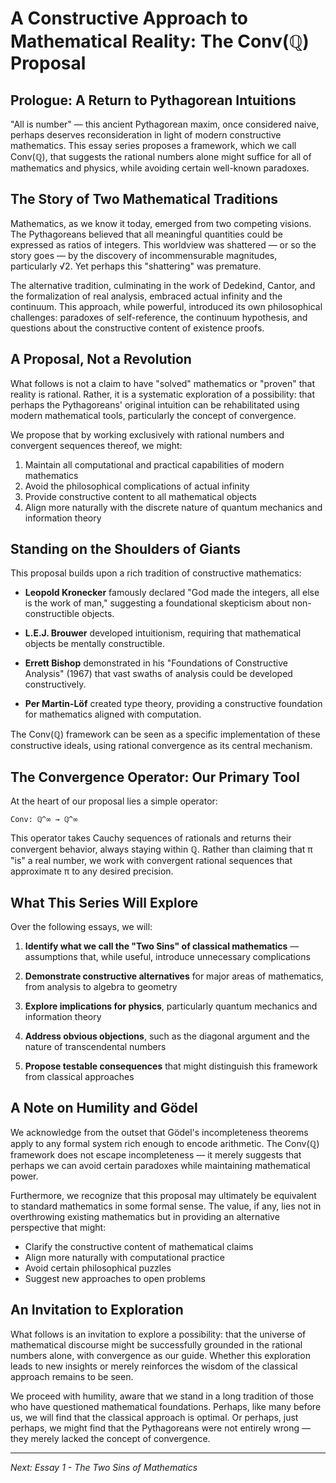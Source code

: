 # A Constructive Approach to Mathematical Reality: The Conv(ℚ) Proposal

## Prologue: A Return to Pythagorean Intuitions

"All is number" — this ancient Pythagorean maxim, once considered naive, perhaps deserves reconsideration in light of modern constructive mathematics. This essay series proposes a framework, which we call Conv(ℚ), that suggests the rational numbers alone might suffice for all of mathematics and physics, while avoiding certain well-known paradoxes.

## The Story of Two Mathematical Traditions

Mathematics, as we know it today, emerged from two competing visions. The Pythagoreans believed that all meaningful quantities could be expressed as ratios of integers. This worldview was shattered — or so the story goes — by the discovery of incommensurable magnitudes, particularly √2. Yet perhaps this "shattering" was premature.

The alternative tradition, culminating in the work of Dedekind, Cantor, and the formalization of real analysis, embraced actual infinity and the continuum. This approach, while powerful, introduced its own philosophical challenges: paradoxes of self-reference, the continuum hypothesis, and questions about the constructive content of existence proofs.

## A Proposal, Not a Revolution

What follows is not a claim to have "solved" mathematics or "proven" that reality is rational. Rather, it is a systematic exploration of a possibility: that perhaps the Pythagoreans' original intuition can be rehabilitated using modern mathematical tools, particularly the concept of convergence.

We propose that by working exclusively with rational numbers and convergent sequences thereof, we might:

1. Maintain all computational and practical capabilities of modern mathematics
2. Avoid the philosophical complications of actual infinity
3. Provide constructive content to all mathematical objects
4. Align more naturally with the discrete nature of quantum mechanics and information theory

## Standing on the Shoulders of Giants

This proposal builds upon a rich tradition of constructive mathematics:

- **Leopold Kronecker** famously declared "God made the integers, all else is the work of man," suggesting a foundational skepticism about non-constructible objects.

- **L.E.J. Brouwer** developed intuitionism, requiring that mathematical objects be mentally constructible.

- **Errett Bishop** demonstrated in his "Foundations of Constructive Analysis" (1967) that vast swaths of analysis could be developed constructively.

- **Per Martin-Löf** created type theory, providing a constructive foundation for mathematics aligned with computation.

The Conv(ℚ) framework can be seen as a specific implementation of these constructive ideals, using rational convergence as its central mechanism.

## The Convergence Operator: Our Primary Tool

At the heart of our proposal lies a simple operator:

```
Conv: ℚ^∞ → ℚ^∞
```

This operator takes Cauchy sequences of rationals and returns their convergent behavior, always staying within ℚ. Rather than claiming that π "is" a real number, we work with convergent rational sequences that approximate π to any desired precision.

## What This Series Will Explore

Over the following essays, we will:

1. **Identify what we call the "Two Sins" of classical mathematics** — assumptions that, while useful, introduce unnecessary complications

2. **Demonstrate constructive alternatives** for major areas of mathematics, from analysis to algebra to geometry

3. **Explore implications for physics**, particularly quantum mechanics and information theory

4. **Address obvious objections**, such as the diagonal argument and the nature of transcendental numbers

5. **Propose testable consequences** that might distinguish this framework from classical approaches

## A Note on Humility and Gödel

We acknowledge from the outset that Gödel's incompleteness theorems apply to any formal system rich enough to encode arithmetic. The Conv(ℚ) framework does not escape incompleteness — it merely suggests that perhaps we can avoid certain paradoxes while maintaining mathematical power.

Furthermore, we recognize that this proposal may ultimately be equivalent to standard mathematics in some formal sense. The value, if any, lies not in overthrowing existing mathematics but in providing an alternative perspective that might:

- Clarify the constructive content of mathematical claims
- Align more naturally with computational practice
- Avoid certain philosophical puzzles
- Suggest new approaches to open problems

## An Invitation to Exploration

What follows is an invitation to explore a possibility: that the universe of mathematical discourse might be successfully grounded in the rational numbers alone, with convergence as our guide. Whether this exploration leads to new insights or merely reinforces the wisdom of the classical approach remains to be seen.

We proceed with humility, aware that we stand in a long tradition of those who have questioned mathematical foundations. Perhaps, like many before us, we will find that the classical approach is optimal. Or perhaps, just perhaps, we might find that the Pythagoreans were not entirely wrong — they merely lacked the concept of convergence.

---

*Next: Essay 1 - The Two Sins of Mathematics*